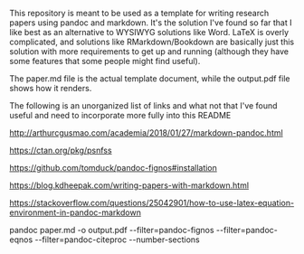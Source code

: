 This repository is meant to be used as a template for writing research papers using pandoc and markdown. It's the solution I've found so far that I like best as an alternative to WYSIWYG solutions like Word. LaTeX is overly complicated, and solutions like RMarkdown/Bookdown are basically just this solution with more requirements to get up and running (although they have some features that some people might find useful).

The paper.md file is the actual template document, while the output.pdf file shows how it renders.

The following is an unorganized list of links and what not that I've found useful and need to incorporate more fully into this README

http://arthurcgusmao.com/academia/2018/01/27/markdown-pandoc.html

https://ctan.org/pkg/psnfss

https://github.com/tomduck/pandoc-fignos#installation

https://blog.kdheepak.com/writing-papers-with-markdown.html

https://stackoverflow.com/questions/25042901/how-to-use-latex-equation-environment-in-pandoc-markdown

pandoc paper.md -o output.pdf --filter=pandoc-fignos --filter=pandoc-eqnos --filter=pandoc-citeproc --number-sections
